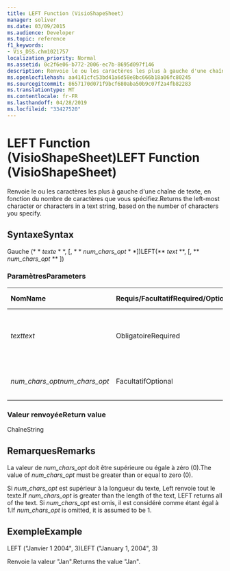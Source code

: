 ```yaml
---
title: LEFT Function (VisioShapeSheet)
manager: soliver
ms.date: 03/09/2015
ms.audience: Developer
ms.topic: reference
f1_keywords:
- Vis_DSS.chm1021757
localization_priority: Normal
ms.assetid: 0c2f6e06-b772-2006-ec7b-8695d097f146
description: Renvoie le ou les caractères les plus à gauche d'une chaîne de texte, en fonction du nombre de caractères que vous spécifiez.
ms.openlocfilehash: aa4141cfc53bd41a6d58e8bc666b18a06fc80245
ms.sourcegitcommit: 8657170d071f9bcf680aba50b9c07f2a4fb82283
ms.translationtype: MT
ms.contentlocale: fr-FR
ms.lasthandoff: 04/28/2019
ms.locfileid: "33427520"
---
```

# <a name="left-function-visioshapesheet"></a><span data-ttu-id="8f502-103">LEFT Function (VisioShapeSheet)</span><span class="sxs-lookup"><span data-stu-id="8f502-103">LEFT Function (VisioShapeSheet)</span></span>

<span data-ttu-id="8f502-104">Renvoie le ou les caractères les plus à gauche d'une chaîne de texte, en fonction du nombre de caractères que vous spécifiez.</span><span class="sxs-lookup"><span data-stu-id="8f502-104">Returns the left-most character or characters in a text string, based on the number of characters you specify.</span></span>
  
## <a name="syntax"></a><span data-ttu-id="8f502-105">Syntaxe</span><span class="sxs-lookup"><span data-stu-id="8f502-105">Syntax</span></span>

<span data-ttu-id="8f502-106">Gauche (\* \* *texte* \* \*, [, \* \* *num_chars_opt* \* \*])</span><span class="sxs-lookup"><span data-stu-id="8f502-106">LEFT(\*\* *text* \*\*, [, \*\* *num_chars_opt* \*\* ])</span></span> 
  
### <a name="parameters"></a><span data-ttu-id="8f502-107">Paramètres</span><span class="sxs-lookup"><span data-stu-id="8f502-107">Parameters</span></span>

|<span data-ttu-id="8f502-108">**Nom**</span><span class="sxs-lookup"><span data-stu-id="8f502-108">**Name**</span></span>|<span data-ttu-id="8f502-109">**Requis/Facultatif**</span><span class="sxs-lookup"><span data-stu-id="8f502-109">**Required/Optional**</span></span>|<span data-ttu-id="8f502-110">**Type de données**</span><span class="sxs-lookup"><span data-stu-id="8f502-110">**Data Type**</span></span>|<span data-ttu-id="8f502-111">**Description**</span><span class="sxs-lookup"><span data-stu-id="8f502-111">**Description**</span></span>|
|:-----|:-----|:-----|:-----|
| <span data-ttu-id="8f502-112">_text_</span><span class="sxs-lookup"><span data-stu-id="8f502-112">_text_</span></span> <br/> |<span data-ttu-id="8f502-113">Obligatoire</span><span class="sxs-lookup"><span data-stu-id="8f502-113">Required</span></span>  <br/> |<span data-ttu-id="8f502-114">**String**</span><span class="sxs-lookup"><span data-stu-id="8f502-114">**String**</span></span> <br/> |<span data-ttu-id="8f502-115">Chaîne de texte qui contient les caractères à extraire.</span><span class="sxs-lookup"><span data-stu-id="8f502-115">The text string that contains the characters you want to extract.</span></span>  <br/> |
| <span data-ttu-id="8f502-116">_num_chars_opt_</span><span class="sxs-lookup"><span data-stu-id="8f502-116">_num_chars_opt_</span></span> <br/> |<span data-ttu-id="8f502-117">Facultatif</span><span class="sxs-lookup"><span data-stu-id="8f502-117">Optional</span></span>  <br/> |<span data-ttu-id="8f502-118">**Numérique**</span><span class="sxs-lookup"><span data-stu-id="8f502-118">**Numeric**</span></span> <br/> |<span data-ttu-id="8f502-119">Nombre de caractères à extraire.</span><span class="sxs-lookup"><span data-stu-id="8f502-119">The number of characters you want to extract.</span></span>  <br/> |
   
### <a name="return-value"></a><span data-ttu-id="8f502-120">Valeur renvoyée</span><span class="sxs-lookup"><span data-stu-id="8f502-120">Return value</span></span>

<span data-ttu-id="8f502-121">Chaîne</span><span class="sxs-lookup"><span data-stu-id="8f502-121">String</span></span>
  
## <a name="remarks"></a><span data-ttu-id="8f502-122">Remarques</span><span class="sxs-lookup"><span data-stu-id="8f502-122">Remarks</span></span>

<span data-ttu-id="8f502-123">La valeur de _num_chars_opt_ doit être supérieure ou égale à zéro (0).</span><span class="sxs-lookup"><span data-stu-id="8f502-123">The value of  _num_chars_opt_ must be greater than or equal to zero (0).</span></span> 
  
<span data-ttu-id="8f502-124">Si _num_chars_opt_ est supérieur à la longueur du texte, Left renvoie tout le texte.</span><span class="sxs-lookup"><span data-stu-id="8f502-124">If  _num_chars_opt_ is greater than the length of the text, LEFT returns all of the text.</span></span> <span data-ttu-id="8f502-125">Si _num_chars_opt_ est omis, il est considéré comme étant égal à 1.</span><span class="sxs-lookup"><span data-stu-id="8f502-125">If  _num_chars_opt_ is omitted, it is assumed to be 1.</span></span> 
  
## <a name="example"></a><span data-ttu-id="8f502-126">Exemple</span><span class="sxs-lookup"><span data-stu-id="8f502-126">Example</span></span>

<span data-ttu-id="8f502-127">LEFT ("Janvier 1 2004", 3)</span><span class="sxs-lookup"><span data-stu-id="8f502-127">LEFT ("January 1, 2004", 3)</span></span> 
  
<span data-ttu-id="8f502-128">Renvoie la valeur "Jan".</span><span class="sxs-lookup"><span data-stu-id="8f502-128">Returns the value "Jan".</span></span> 
  

